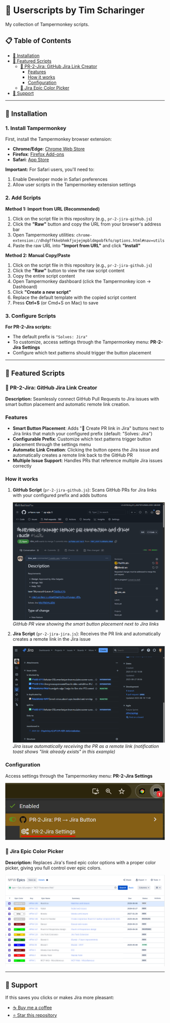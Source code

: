 # 🐒 Userscripts by Tim Scharinger

My collection of Tampermonkey scripts.

## 📋 Table of Contents

- [🚀 Installation](#-installation)
- [🌟 Featured Scripts](#-featured-scripts)
  - [🔗 PR-2-Jira: GitHub Jira Link Creator](#-pr-2-jira-github-jira-link-creator)
    - [Features](#features)
    - [How it works](#how-it-works)
    - [Configuration](#configuration)
  - [🎨 Jira Epic Color Picker](#-jira-epic-color-picker)
- [💖 Support](#-support)

---

## 🚀 Installation

### 1. Install Tampermonkey

First, install the Tampermonkey browser extension:

- **Chrome/Edge**: [Chrome Web Store](https://chrome.google.com/webstore/detail/tampermonkey/dhdgffkkebhmkfjojejmpbldmpobfkfo)
- **Firefox**: [Firefox Add-ons](https://addons.mozilla.org/en-US/firefox/addon/tampermonkey/)
- **Safari**: [App Store](https://apps.apple.com/us/app/tampermonkey/id6738342400)

**Important:** For Safari users, you'll need to:
1. Enable Developer mode in Safari preferences
2. Allow user scripts in the Tampermonkey extension settings

### 2. Add Scripts

**Method 1: Import from URL (Recommended)**

1. Click on the script file in this repository (e.g., `pr-2-jira-github.js`)
2. Click the **"Raw"** button and copy the URL from your browser's address bar
3. Open Tampermonkey utilities: `chrome-extension://dhdgffkkebhmkfjojejmpbldmpobfkfo/options.html#nav=utils`
4. Paste the raw URL into **"Import from URL"** and click **"Install"**

**Method 2: Manual Copy/Paste**

1. Click on the script file in this repository (e.g., `pr-2-jira-github.js`)
2. Click the **"Raw"** button to view the raw script content
3. Copy the entire script content
4. Open Tampermonkey dashboard (click the Tampermonkey icon → Dashboard)
5. Click **"Create a new script"**
6. Replace the default template with the copied script content
7. Press **Ctrl+S** (or Cmd+S on Mac) to save

### 3. Configure Scripts

**For PR-2-Jira scripts:**
- The default prefix is `"Solves: Jira"`
- To customize, access settings through the Tampermonkey menu: **PR-2-Jira Settings**
- Configure which text patterns should trigger the button placement

---

## 🌟 Featured Scripts

### 🔗 PR-2-Jira: GitHub Jira Link Creator

**Description:** Seamlessly connect GitHub Pull Requests to Jira issues with smart button placement and automatic remote link creation.

### Features

- **Smart Button Placement**: Adds "📌 Create PR link in Jira" buttons next to Jira links that match your configured prefix (default: "Solves: Jira")
- **Configurable Prefix**: Customize which text patterns trigger button placement through the settings menu
- **Automatic Link Creation**: Clicking the button opens the Jira issue and automatically creates a remote link back to the GitHub PR
- **Multiple Issue Support**: Handles PRs that reference multiple Jira issues correctly

### How it works

1. **GitHub Script** (`pr-2-jira-github.js`): Scans GitHub PRs for Jira links with your configured prefix and adds buttons
   
   ![PR-2-Jira GitHub button](./docs/pr-2-jira-github.gif)
   _GitHub PR view showing the smart button placement next to Jira links_
2. **Jira Script** (`pr-2-jira-jira.js`): Receives the PR link and automatically creates a remote link in the Jira issue
   
   ![PR-2-Jira Jira link created](./docs/pr-2-jira-jira.gif)
   _Jira issue automatically receiving the PR as a remote link (notification toast shows "link already exists" in this example)_

### Configuration

Access settings through the Tampermonkey menu: **PR-2-Jira Settings**

![Tampermonkey Settings for the script](./docs/tampermonkey-script-setting.png)

### 🎨 Jira Epic Color Picker

**Description:** Replaces Jira's fixed epic color options with a proper color picker, giving you full control over epic colors.

![Jira Epic Color Picker Screenshot](./docs/jira-epic-color-picker.png)

---

## 💖 Support

If this saves you clicks or makes Jira more pleasant:

- [☕ Buy me a coffee](https://ko-fi.com/scharinger)
- [⭐ Star this repository](https://github.com/scharinger/userscripts)
